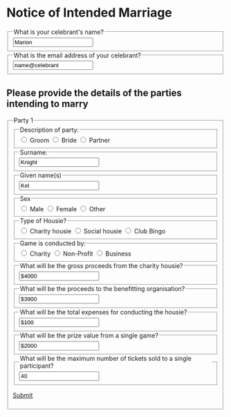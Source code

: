<h1> Notice of Intended Marriage </h1>
<div class="nsw-forms">
        <div class="nsw-form-group">
            <fieldset class="nsw-form-fieldset">
            <legend>
            <span class="nsw-form-legend-text">What is your celebrant's name?</span>
            </legend>
            <div class="nsw-form-text">
               <input class="nsw-form-text__input" type="text" name="{name}" id="{celebrantname}" value="Marion">
            </div>
           </fieldset>
        </div>
    </div>
<div class="nsw-forms">
        <div class="nsw-form-group">
            <fieldset class="nsw-form-fieldset">
            <legend>
            <span class="nsw-form-legend-text">What is the email address of your celebrant?</span>
            </legend>
            <div class="nsw-form-text">
               <input class="nsw-form-text__input" type="text" name="{emailaddress}" id="{celebrantemail}" value="name@celebrant">
            </div>
           </fieldset>
        </div>
    </div>
<h2> Please provide the details of the parties intending to marry </h2> 
<div class="nsw-forms">
        <div class="nsw-form-group">
            <fieldset class="nsw-form-fieldset">
            <legend>
            <span class="nsw-form-legend-text">Party 1</span>
            </legend>
        <div class="nsw-form-group">
            <fieldset class="nsw-form-fieldset">
            <legend>
            <span class="nsw-form-legend-text">Description of party:</span>
            </legend>
            <div class="nsw-form-radio">
               <input class="nsw-form-radio__input" type="radio" name="{party1description}" id="{party1description1}" value="True">
               <label class="nsw-form-radio__label" for="{party1description1}">Groom</label>
               <input class="nsw-form-radio__input" type="radio" name="{party1description}" id="{party1description2}">
               <label class="nsw-form-radio__label" for="{party1description2}">Bride</label>
               <input class="nsw-form-radio__input" type="radio" name="{party1description}" id="{party1description3}">
               <label class="nsw-form-radio__label" for="{party1description3}">Partner</label>
            </div>
           </fieldset>
        </div>             
        <div class="nsw-form-group">
            <fieldset class="nsw-form-fieldset">
            <legend>
            <span class="nsw-form-legend-text">Surname:</span>
            </legend>
            <div class="nsw-form-text">
               <input class="nsw-form-text__input" type="text" name="{surname}" id="{party1surname}" value="Knight">
            </div>
           </fieldset>
        </div>
        <div class="nsw-form-group">
            <fieldset class="nsw-form-fieldset">
            <legend>
            <span class="nsw-form-legend-text">Given name(s)</span>
            </legend>
            <div class="nsw-form-text">
               <input class="nsw-form-text__input" type="text" name="{givennames}" id="{party1givennames}" value="Kel">
            </div>
           </fieldset>
        </div>
        <div class="nsw-form-group">
            <fieldset class="nsw-form-fieldset">
            <legend>
            <span class="nsw-form-legend-text">Sex</span>
            </legend>
            <div class="nsw-form-radio">
               <input class="nsw-form-radio__input" type="radio" name="{party1sex}" id="{party1sex1}" value="True">
               <label class="nsw-form-radio__label" for="{party1sex1}">Male</label>
               <input class="nsw-form-radio__input" type="radio" name="{party1sex}" id="{party1sex2}">
               <label class="nsw-form-radio__label" for="{party1sex2}">Female</label>
               <input class="nsw-form-radio__input" type="radio" name="{party1sex}" id="{party1sex3}">
               <label class="nsw-form-radio__label" for="{party1sex3}">Other</label>
            </div>
           </fieldset>
        </div>                             
    <div class="nsw-forms">
        <div class="nsw-form-group">
            <fieldset class="nsw-form-fieldset">
            <legend>
            <span class="nsw-form-legend-text">Type of Housie?</span>
            </legend>
            <div class="nsw-form-radio">
               <input class="nsw-form-radio__input" type="radio" name="{housietype}" id="{housie1}">
               <label class="nsw-form-radio__label" for="{housie1}">Charity housie</label>  
               <input class="nsw-form-radio__input" type="radio" name="{housietype}" id="{housie2}">
               <label class="nsw-form-radio__label" for="{housie2}">Social housie</label>
               <input class="nsw-form-radio__input" type="radio" name="{housietype}" id="{housie3}">
               <label class="nsw-form-radio__label" for="{housie3}">Club Bingo</label>
            </div>
           </fieldset>
        </div>
    </div>
<div class="nsw-forms">
        <div class="nsw-form-group">
            <fieldset class="nsw-form-fieldset">
            <legend>
            <span class="nsw-form-legend-text">Game is conducted by:</span>
            </legend>
            <div class="nsw-form-radio">
               <input class="nsw-form-radio__input" type="radio" name="{conducted}" id="{conducted1}">
               <label class="nsw-form-radio__label" for="{conducted1}">Charity</label>
               <input class="nsw-form-radio__input" type="radio" name="{conducted}" id="{conducted2}">
               <label class="nsw-form-radio__label" for="{conducted2}">Non-Profit</label>
               <input class="nsw-form-radio__input" type="radio" name="{conducted}" id="{conducted3}">
               <label class="nsw-form-radio__label" for="{conducted3}">Business</label>
            </div>
           </fieldset>
        </div>
    </div>
<div class="nsw-forms">
        <div class="nsw-form-group">
            <fieldset class="nsw-form-fieldset">
            <legend>
            <span class="nsw-form-legend-text">What will be the gross proceeds from the charity housie?</span>
            </legend>
            <div class="nsw-form-text">
               <input class="nsw-form-text__input" type="text" name="{proceeds}" id="{proceeds1}" value="$4000">
            </div>
           </fieldset>
        </div>
    </div>
<div class="nsw-forms">
        <div class="nsw-form-group">
            <fieldset class="nsw-form-fieldset">
            <legend>
            <span class="nsw-form-legend-text">What will be the proceeds to the benefitting organisation?</span>
            </legend>
            <div class="nsw-form-text">
               <input class="nsw-form-text__input" type="text" name="{benefit}" id="{benefit1}" value="$3900">
            </div>
           </fieldset>
        </div>
    </div>
<div class="nsw-forms">
        <div class="nsw-form-group">
            <fieldset class="nsw-form-fieldset">
            <legend>
            <span class="nsw-form-legend-text">What will be the total expenses for conducting the housie?</span>
            </legend>
            <div class="nsw-form-text">
               <input class="nsw-form-text__input" type="text" name="{expenses}" id="{expenses1}" value="$100">
            </div>
           </fieldset>
        </div>
    </div>
    <div class="nsw-forms">
        <div class="nsw-form-group">
            <fieldset class="nsw-form-fieldset">
            <legend>
            <span class="nsw-form-legend-text">What will be the prize value from a single game?</span>
            </legend>
            <div class="nsw-form-text">
               <input class="nsw-form-text__input" type="text" name="{prize}" id="{prize1}" value="$2000">
            </div>
           </fieldset>
        </div>
    </div>
    <div class="nsw-forms">
        <div class="nsw-form-group">
            <fieldset class="nsw-form-fieldset">
            <legend>
            <span class="nsw-form-legend-text">What will be the maximum number of tickets sold to a single participant?</span>
            </legend>
            <div class="nsw-form-text">
               <input class="nsw-form-text__input" type="text" name="{maxtickets}" id="{maxtickets1"} value="40">
            </div>
           </fieldset>
        </div>
    </div>


<a href="{{ '/housie-submit' | url }}" class="nsw-button nsw-button--primary">Submit</a>
